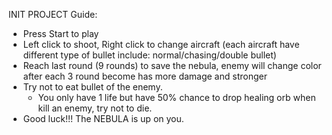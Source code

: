 INIT PROJECT
Guide:
  + Press Start to play
  + Left click to shoot, Right click to change aircraft (each aircraft have different type of bullet include: normal/chasing/double bullet)
  + Reach last round (9 rounds) to save the nebula, enemy will change color after each 3 round become has more damage and stronger
  + Try not to eat bullet of the enemy.
	+ You only have 1 life but have 50% chance to drop healing orb when kill an enemy, try not to die.
  + Good luck!!! The NEBULA is up on you.
